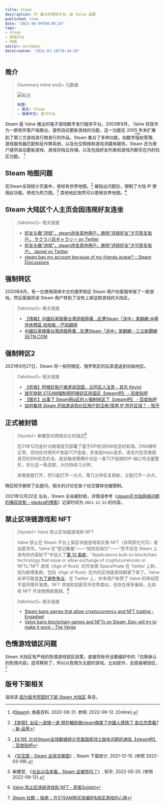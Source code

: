 ```yaml
---
title: Steam
description: PC 最大的游戏平台，由 Valve 运营
published: true
date: "2021-06-09T08:00:24"
tags:
- steam
- 游戏平台
- 地图
editor: markdown
dateCreated: "2021-03-18T10:34:26"
---
```


## 简介

> [!summary inline end]+ 元数据
>
> ![标志](https://s3.tebi.io/ggame/game/数字分发平台/Steam/Steam_GodScopePrime.webp)
>
> ```yaml
> 标题:
> - 英文: Steam
> - 简体中文: 蒸汽平台
> ```

Steam 是 Valve 推出的电子游戏数字发行服务平台。2003年9月，  Valve 将其作为一款软件客户端推出，提供自动更新游戏的功能，这一功能在 2005 年末扩展到了第三方游戏发行商发行的作品。Steam 集合了多种功能，<ruby>如数字版权管理<rp>(</rp><rt>DRM</rt><rp>)</rp></ruby>、游戏服务器匹配和反作弊系统，以及社交网络和游戏流媒体服务。Steam 还为用户提供自动更新游戏、游戏存档云存储，以及包括好友列表和游戏内聊天在内的社区功能。 [^wiki]

[^wiki]: 《[Steam](https://zh.wikipedia.org/wiki/Steam)》, 维基百科. 2022-08-31. 参照: 2022-09-12. [Online].

## Steam 地图问题

在Steam全球统计页面中，曾经有世界地图。[^23879] 被指出问题后，限制了大陆 IP 使用此功能，修改为热力图。[^66291] 其他地区依然可以使用世界地图。[^0405]

[^23879]: [【突發】出征一波接一波,現在輪到做steam傷害了中國人感情了,各位怎麼看? - 新·品葱](https://web.archive.org/web/20200922112943/https://pincong.rocks/question/23879)

[^66291]: [【4.19】针对Steam全球数据统计页面国家领土缺失问题的通告【steam吧】 - 百度贴吧](https://web.archive.org/web/20210408050506/https://tieba.baidu.com/p/6629141990)

[^0405]: 《[交互图 - Steam 全球流量图](https://web.archive.org/web/20211215104058/https://store.steampowered.com/stats/content?l=schinese)》, Steam 下载统计, 2021-12-15. (参照 2022-03-09).

## Steam 大陆区个人主页会因违规好友连坐

> [!abstract]+ 相关链接
>
> +   [好友头像“违规”，steam连坐其他用户，删除“违规好友”才可恢复账户。 サクラバ氏ギャラリー on Twitter](https://archive.is/qe2Xe "https://twitter.com/SakurabaMay/status/1229632986234011648")
> +   [好友头像“违规”，steam连坐其他用户，删除“违规好友”才可恢复账户。 daniel on Twitter](https://archive.is/oTESb "https://twitter.com/DanielDanielabc/status/1229827961416605696")
> +   [steam ban my account because of my friends avatar? :: Steam Discussions](https://web.archive.org/web/20201026151953/https://steamcommunity.com/discussions/forum/0/1753525161665982061/)

## 强制转区

2020年8月，有一位使用简体中文的俄罗斯区 Steam 用户向客服举报了一款游戏，然后客服将该 Steam 用户转到了没有上架这款游戏的大陆区。

> [!abstract]+ 相关链接
>
> +   [【情報】中國玩家檢舉台灣遊戲辱華…反遭Steam「送中」笑翻網 @場外休憩區 哈啦板 - 巴哈姆特](https://web.archive.org/web/20210609075244/https://forum.gamer.com.tw/C.php?bsn=60076&snA=5854690)
> +   [中國玩家檢舉台灣遊戲辱華…反遭Steam「送中」笑翻網 - 三立新聞網 SETN.COM](https://web.archive.org/web/20210609075240/https://www.setn.com/News.aspx?NewsID=794782)

## 强制转区2

2021年6月27日，Steam 将一些阿根廷、俄罗斯区的玩家遣返到初始地区。

> [!abstract]+ 相关链接
>
> +   [【悲报】阿根廷账户被遣返回国，云阿区人注意 - 其乐 Keylol](https://archive.is/mwocj "https://keylol.com/t727233-1-1")
> +   [就在刚刚 STEAM强制把阿根廷区转国区【steam吧】 - 百度贴吧](https://web.archive.org/web/20210627034813/https://tieba.baidu.com/p/7424355145)
> +   [【图片】出事了 Steam把a区的人强制转区了【steam吧】 - 百度贴吧](https://web.archive.org/web/20210627034735/https://tieba.baidu.com/p/7424321967)
> +   [如何看待 Steam 开始遣返低价区用户到注册/常用 IP 所在区域？ - 知乎](https://web.archive.org/web/20210629024204/https://www.zhihu.com/question/468158380)

## 正式被封锁

> [!quote]+ 柴健翌对网络劣化的描述[^2494272199]
>
> 在21年12月底针对商城首页部署了基于DPI检测SNI信息的软墙。DNS解析正常，但向任何境外IP发起TCP连接，并发起https请求，请求内包含商城首页的SNI信息的话，就会触发精确针对这一条TCP连接的IP-端口号流量整形，劣化这一条连接，大约持续几分钟。
>
> 效果是能打开，但只能打开一点点，等几分钟反复刷新，又能打开一点点。

[^2494272199]: 柴健翌, 《[长此以往来看，Steam 会被禁吗？](https://web.archive.org/web/20220607101147/https://www.zhihu.com/question/485008755/answer/2494272199)》, 知乎, 2022-05-20. (参照 2022-09-12).

稍后知乎删除了此提问，相关的讨论在各个社交媒体也被限制。

2021年12月22日 左右，Steam 主站被封锁，详情请参考《[steam在大陆网络问题的捕风捉影 - gledos的博客](https://gledos.science/wegame-steam.html)》记录时间为 `2021-12-22` 的内容。

## 禁止区块链游戏和 NFT

> [!quote]+ Valve 禁止区块链游戏和 NFT
>
> Valve 禁止在 Steam 平台上架区块链游戏和交易 NFT（非同质化代币）或加密货币。Valve 在“登记筹备”——“规则及指引”——“您不应在 Steam 上发布的内容如下”中加入了[第 13 条款](https://web.archive.org/web/20211016005737/https://partner.steamgames.com/doc/gettingstarted/onboarding)，“Applications built on blockchain technology that issue or allow exchange of cryptocurrencies or NFTs.”NFT 游戏《Age of Rust》的开发商 SpacePirate 在 Twitter 上称，因为新增条款，包括《Age of Rust》在内的区块链游戏都被下架了。Valve 此举可能是[为了避免争议](https://web.archive.org/web/20211015224432/https://games.slashdot.org/story/21/10/15/2027254/valve-bans-blockchain-games-and-nfts-on-steam)。在 Twitter 上，许多用户称赞了 Valve 的举动而不是同情开发商。NFT 领域和加密货币世界类似，也存在很多骗局，比如有 NFT 开发商携款跑路。[^s13r]

[^s13r]: [Valve 禁止区块链游戏和 NFT - 奇客Solidot](https://web.archive.org/web/20211016093336/https://www.solidot.org/story?sid=69261)

> [!abstract]+ 相关链接
>
> +   [Steam bans games that allow cryptocurrency and NFT trading - Engadget](https://web.archive.org/web/20211016010537/https://www.engadget.com/steam-ban-cryptocurrency-nft-trading-blockchain-valve-165038811.html)
> +   [Valve bans blockchain games and NFTs on Steam, Epic will try to make it work - The Verge](https://web.archive.org/web/20211016010534/https://www.theverge.com/2021/10/15/22728425/valve-steam-blockchain-nft-crypto-ban-games-age-of-rust)

## 色情游戏锁区问题

Steam 大陆区有严格的色情游戏锁区政策，直接将账号设置偏好中的「仅限承认的色情内容」选项移除了，所以以色情为主题的游戏，比如拔作，会直接被锁区。[^1938089011]

[^1938089011]: [Steam 社群 :: 指南 :: 在STEAM购买锁偏好&锁区游戏的心得](https://web.archive.org/web/20230915025954/https://steamcommunity.com/sharedfiles/filedetails/?id=1938089011)

## 版号下架相关

请阅读 [因为版号而暂时下架 Steam 大陆区](/theme/因为版号而暂时下架_Steam_大陆区.md) 条目。
